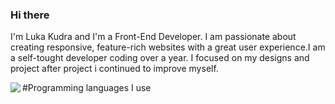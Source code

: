 ### Hi there 
I'm Luka Kudra and I'm a Front-End Developer.
I am passionate about creating responsive, feature-rich websites with a great user experience.I am a self-tought developer coding over a year. 
I focused on my designs and project after project i continued to improve myself.

#Programming languages I use
<img align="left" src="https://user-images.githubusercontent.com/89598900/220434716-055d1b86-d240-4aaa-84b5-35e3825d0f5d.png">

<!--
**Luka-Kudra/Luka-Kudra** is a ✨ _special_ ✨ repository because its `README.md` (this file) appears on your GitHub profile.

Here are some ideas to get you started:

- 🔭 I’m currently working on ...
- 🌱 I’m currently learning ...
- 👯 I’m looking to collaborate on ...
- 🤔 I’m looking for help with ...
- 💬 Ask me about ...
- 📫 How to reach me: ...
- 😄 Pronouns: ...
- ⚡ Fun fact: ...
-->

